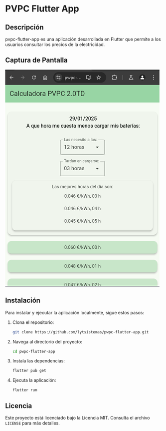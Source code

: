 # PVPC Flutter App

## Descripción
pvpc-flutter-app es una aplicación desarrollada en Flutter que permite a los usuarios consultar los precios de la electricidad.

## Captura de Pantalla
![Captura de Pantalla](flutter.png)

## Instalación
Para instalar y ejecutar la aplicación localmente, sigue estos pasos:

1. Clona el repositorio:
    ```bash
    git clone https://github.com/lytsistemas/pwpc-flutter-app.git
    ```
2. Navega al directorio del proyecto:
    ```bash
    cd pwpc-flutter-app
    ```
3. Instala las dependencias:
    ```bash
    flutter pub get
    ```
4. Ejecuta la aplicación:
    ```bash
    flutter run
    ```

## Licencia
Este proyecto está licenciado bajo la Licencia MIT. Consulta el archivo `LICENSE` para más detalles.


